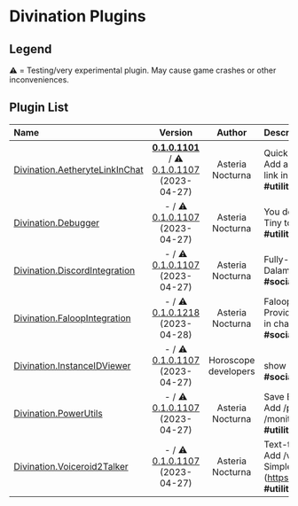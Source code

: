 # Divination Plugins

## Legend

⚠️ = Testing/very experimental plugin. May cause game crashes or other inconveniences.

## Plugin List

| Name | Version | Author | Description |
|:-----|:-------:|:------:|:------------|
| [Divination.AetheryteLinkInChat](https://github.com/SlashNephy/Divination) | **[0.1.0.1101](https://xiv.starry.blue/plugins/stable/AetheryteLinkInChat/latest.zip)** / ⚠️ [0.1.0.1107](https://xiv.starry.blue/plugins/testing/AetheryteLinkInChat/latest.zip) (2023-04-27) | Asteria Nocturna | Quick teleport for Mob Hunting<br>Add a link to teleport to the nearest aetheryte into map link in chat.<br>**\#utility** **\#teleporter** |
| [Divination.Debugger](https://github.com/SlashNephy/Divination) | - / ⚠️ [0.1.0.1107](https://xiv.starry.blue/plugins/testing/Debugger/latest.zip) (2023-04-27) | Asteria Nocturna | You don't need this unless you are developer.<br>Tiny tool to inspect game...<br>**\#utility** **\#Development** **\#Debug** |
| [Divination.DiscordIntegration](https://github.com/SlashNephy/Divination) | - / ⚠️ [0.1.0.1107](https://xiv.starry.blue/plugins/testing/DiscordIntegration/latest.zip) (2023-04-27) | Asteria Nocturna | Fully-customizable Discord Rich Presence<br>Dalamud Plugin to support Rich Presence for FFXIV.<br>**\#social** **\#Discord** |
| [Divination.FaloopIntegration](https://github.com/SlashNephy/Divination) | - / ⚠️ [0.1.0.1218](https://xiv.starry.blue/plugins/testing/FaloopIntegration/latest.zip) (2023-04-28) | Asteria Nocturna | Faloop notification in chat<br>Provide simple integration with Faloop. Mob notification in chat.<br>**\#social** **\#utility** **\#mobhunt** |
| [Divination.InstanceIDViewer](https://github.com/SlashNephy/Divination) | - / ⚠️ [0.1.0.1107](https://xiv.starry.blue/plugins/testing/InstanceIDViewer/latest.zip) (2023-04-27) | Horoscope developers | <br>show instance id in chat when instance changed<br>**\#social** **\#Discord** |
| [Divination.PowerUtils](https://github.com/SlashNephy/Divination) | - / ⚠️ [0.1.0.1107](https://xiv.starry.blue/plugins/testing/PowerUtils/latest.zip) (2023-04-27) | Asteria Nocturna | Save Energy!<br>Add /power save, /power balance, /power perf, /monitoroff commands for power management<br>**\#utility** **\#Command** |
| [Divination.Voiceroid2Talker](https://github.com/SlashNephy/Divination) | - / ⚠️ [0.1.0.1107](https://xiv.starry.blue/plugins/testing/Voiceroid2Talker/latest.zip) (2023-04-27) | Asteria Nocturna | Text-to-Speech for Voiceroid2<br>Add /voiceroid2 command into FFXIV. Require SimpleVoiceroid2Proxy (https://github.com/SlashNephy/SimpleVoiceroid2Proxy).<br>**\#utility** **\#Text-to-speech** **\#Voiceroid** |
